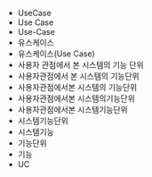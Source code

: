 - UseCase
- Use Case
- Use-Case
- 유스케이스
- 유스케이스(Use Case)
- 사용자 관점에서 본 시스템의 기능 단위
- 사용자관점에서 본 시스템의 기능단위
- 사용자관점에서본 시스템의 기능단위
- 사용자관점에서본 시스템의기능단위
- 사용자관점에서본 시스템기능단위
- 시스템기능단위
- 시스템기능
- 기능단위
- 기능
- UC